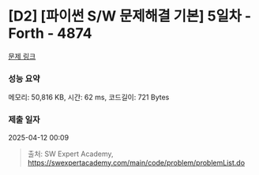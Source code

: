# [D2] [파이썬 S/W 문제해결 기본] 5일차 - Forth - 4874 

[문제 링크](https://swexpertacademy.com/main/code/problem/problemDetail.do?contestProbId=AWTQc1MKQiIDFAVT) 

### 성능 요약

메모리: 50,816 KB, 시간: 62 ms, 코드길이: 721 Bytes

### 제출 일자

2025-04-12 00:09



> 출처: SW Expert Academy, https://swexpertacademy.com/main/code/problem/problemList.do